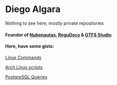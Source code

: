 # Diego Algara

Nothing to see here, mostly private repositories

#### Founder of [Nubenautas](https://nubenautas.com/), [ReguDocs](https://regudocs.com/) & [GTFS Studio](https://gtfs.studio)

#### Here, have some gists:
[Linux Commands](https://gist.github.com/mencargo/c5e8c296a4e5492cdfb8c08774aed798)

[Arch Linux scripts](https://gist.github.com/mencargo/c068da8b6128af5e838a3b60ed344212)

[PostgreSQL Queries](https://gist.github.com/mencargo/79447185034ebabcb49087008fbdc266)
